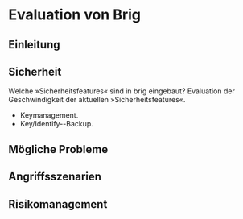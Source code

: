 # Evaluation von Brig

## Einleitung

## Sicherheit

Welche »Sicherheitsfeatures« sind in brig eingebaut?
Evaluation der Geschwindigkeit der aktuellen »Sicherheitsfeatures«.

* Keymanagement.
* Key/Identify--Backup.

## Mögliche Probleme

## Angriffsszenarien

## Risikomanagement
